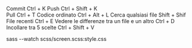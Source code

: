 Commit                                          Ctrl + K
Push                                            Ctrl + Shift + K     
Pull                                            Ctrl + T
Codice ordinato                                 Ctrl + Alt + L
Cerca qualsiasi file                            Shift + Shif
File recenti                                    Ctrl + E
Vedere le differenze tra un file e un altro     Ctrl + D
Incollare tra 5 scelte                          Ctrl + Shift + V

sass --watch scss/screen.scss:style.css